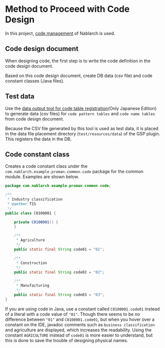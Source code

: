 # Method to Proceed with Code Design

In this project, [code management](https://nablarch.github.io/docs/LATEST/doc/en/application_framework/application_framework/libraries/code.html) of Nablarch is used.

## Code design document

When designing code, the first step is to write the code definition in the code design document.

Based on this code design document, create DB data (csv file) and code constant classes (Java files).

## Test data

Use the [data output tool for code table registration](https://github.com/nablarch-development-standards/nablarch-development-standards-tools#%E7%99%BB%E9%8C%B2%E7%94%A8%E3%83%87%E3%83%BC%E3%82%BF%E4%BD%9C%E6%88%90)(Only Japanese Edition)
to generate data (csv files) for `code pattern tables` and `code name tables` from code design document.

Because the CSV file generated by this tool is used as test data, it is placed in the data file placement directory (`test/resources/data`) of the GSP plugin. 
This registers the data in the DB.



## Code constant class

Creates a code constant class under the `com.nablarch.example.proman.common.code` package for the common module.
Examples are shown below.

``` java
package com.nablarch.example.proman.common.code;

/**
 * Industry classification
 * @author TIS
 */
public class C0100001 {

    private C0100001() {
    }

    /**
     * Agriculture
     */
    public static final String code01 = "01";

    /**
     * Construction
     */
    public static final String code02 = "02";

    /**
     * Manufacturing
     */
    public static final String code03 = "03";
}
```

If you are using code in Java, use a constant called `C0100001.code01` instead of a literal with a code value of `"01"`.
Though there seems to be no difference between `"01"` and `C0100001.code01`, but when you hover over a constant on the IDE, javadoc comments such as `business classification` and agriculture are displayed, which increases the readability.
Using the constant `AGRICULTURE` instead of `code01` is more easier to understand, but this is done to save the trouble of designing physical names.
